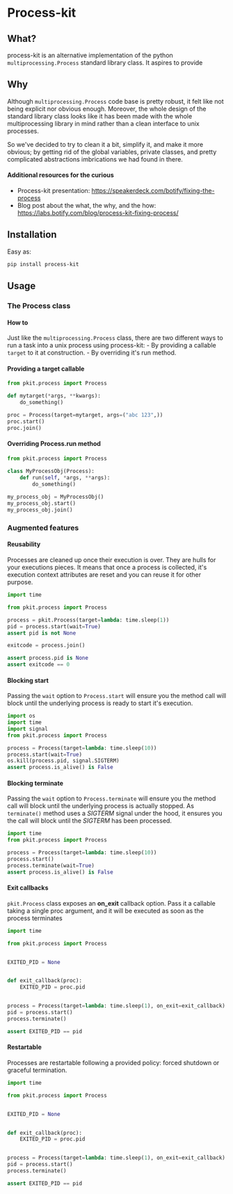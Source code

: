 # Process-kit


## What?
process-kit is an alternative implementation of the python ``multiprocessing.Process`` standard library class.
It aspires to provide 

## Why

Although ``multiprocessing.Process`` code base is pretty robust, it felt like not being explicit nor obvious enough. Moreover, the whole design of the standard library class looks like it has been made with the whole multiprocessing library in mind rather than a clean interface to unix processes.

So we've decided to try to clean it a bit, simplify it, and make it more obvious; by getting rid of the global variables, private classes, and pretty complicated abstractions imbrications we had found in there.

#### Additional resources for the curious

* Process-kit presentation: https://speakerdeck.com/botify/fixing-the-process
* Blog post about the what, the why, and the how: https://labs.botify.com/blog/process-kit-fixing-process/


## Installation

Easy as:

```bash
pip install process-kit
```

## Usage

### The Process class

#### How to

Just like the ``multiprocessing.Process`` class, there are two different ways to run a task into a unix process using process-kit:
    - By providing a callable ``target`` to it at construction.
    - By overriding it's run method.

#### Providing a target callable

```python
from pkit.process import Process

def mytarget(*args, **kwargs):
    do_something()

proc = Process(target=mytarget, args=("abc 123",))
proc.start()
proc.join()
```

#### Overriding Process.run method

```python
from pkit.process import Process

class MyProcessObj(Process):
    def run(self, *args, **args):
        do_something()
        
my_process_obj = MyProcessObj()
my_process_obj.start()
my_process_obj.join()
```

### Augmented features

#### Reusability

Processes are cleaned up once their execution is over. They are hulls for your executions pieces. It means that once a process is collected, it's execution context attributes are reset and you can reuse it for other purpose. 

```python
import time

from pkit.process import Process

process = pkit.Process(target=lambda: time.sleep(1))
pid = process.start(wait=True)
assert pid is not None

exitcode = process.join()

assert process.pid is None
assert exitcode == 0
```


#### Blocking start

Passing the ``wait`` option to ``Process.start`` will ensure you the method call will block until the underlying process is ready to start it's execution. 

```python
import os
import time
import signal
from pkit.process import Process

process = Process(target=lambda: time.sleep(10))
process.start(wait=True)
os.kill(process.pid, signal.SIGTERM)
assert process.is_alive() is False
```

#### Blocking terminate

Passing the ``wait`` option to ``Process.terminate`` will ensure you the method call will block until the underlying process is actually stopped. As ``terminate()`` method uses a *SIGTERM* signal under the hood, it ensures you the call will block until the *SIGTERM* has been processed.

```python
import time
from pkit.process import Process

process = Process(target=lambda: time.sleep(10))
process.start()
process.terminate(wait=True)
assert process.is_alive() is False
```

#### Exit callbacks

``pkit.Process`` class exposes an **on_exit** callback option. Pass it a callable taking a single proc argument, and it will be executed as soon as the process terminates

```python
import time

from pkit.process import Process


EXITED_PID = None


def exit_callback(proc):
	EXITED_PID = proc.pid


process = Process(target=lambda: time.sleep(1), on_exit=exit_callback)
pid = process.start()
process.terminate()

assert EXITED_PID == pid
```

#### Restartable

Processes are restartable following a provided policy: forced shutdown or graceful termination.

```python
import time

from pkit.process import Process


EXITED_PID = None


def exit_callback(proc):
	EXITED_PID = proc.pid


process = Process(target=lambda: time.sleep(1), on_exit=exit_callback)
pid = process.start()
process.terminate()

assert EXITED_PID == pid
```
